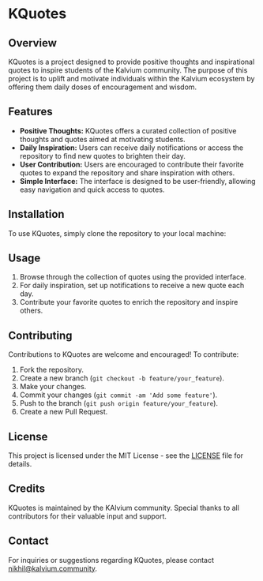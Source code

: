 # KQuotes

## Overview

KQuotes is a project designed to provide positive thoughts and inspirational quotes to inspire students of the Kalvium community. The purpose of this project is to uplift and motivate individuals within the Kalvium ecosystem by offering them daily doses of encouragement and wisdom.

## Features

- **Positive Thoughts:** KQuotes offers a curated collection of positive thoughts and quotes aimed at motivating students.
- **Daily Inspiration:** Users can receive daily notifications or access the repository to find new quotes to brighten their day.
- **User Contribution:** Users are encouraged to contribute their favorite quotes to expand the repository and share inspiration with others.
- **Simple Interface:** The interface is designed to be user-friendly, allowing easy navigation and quick access to quotes.

## Installation

To use KQuotes, simply clone the repository to your local machine:


## Usage

1. Browse through the collection of quotes using the provided interface.
2. For daily inspiration, set up notifications to receive a new quote each day.
3. Contribute your favorite quotes to enrich the repository and inspire others.

## Contributing

Contributions to KQuotes are welcome and encouraged! To contribute:

1. Fork the repository.
2. Create a new branch (`git checkout -b feature/your_feature`).
3. Make your changes.
4. Commit your changes (`git commit -am 'Add some feature'`).
5. Push to the branch (`git push origin feature/your_feature`).
6. Create a new Pull Request.

## License

This project is licensed under the MIT License - see the [LICENSE](LICENSE) file for details.

## Credits

KQuotes is maintained by the KAlvium community. Special thanks to all contributors for their valuable input and support.

## Contact

For inquiries or suggestions regarding KQuotes, please contact [nikhil@kalvium.community](mailto:your_email@example.com).
